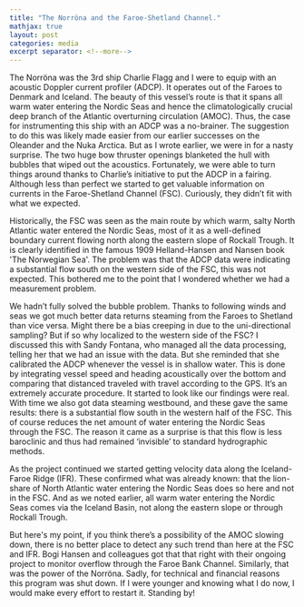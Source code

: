 ```yaml
---
title: "The Norröna and the Faroe-Shetland Channel."
mathjax: true
layout: post
categories: media
excerpt separator: <!--more-->
---
```


The Norröna was the 3rd ship Charlie Flagg and I were to equip with an acoustic Doppler current profiler (ADCP). It operates out of the Faroes to Denmark and Iceland. The beauty of this vessel’s route is that it spans all warm water entering the Nordic Seas and hence the climatologically crucial deep branch of the Atlantic overturning circulation (AMOC). Thus, the case for instrumenting this ship with an ADCP was a no-brainer. The suggestion to do this was likely made easier from our earlier successes on the Oleander and the Nuka Arctica. But as I wrote earlier, we were in for a nasty surprise. The two huge bow thruster openings blanketed the hull with bubbles that wiped out the acoustics. Fortunately, we were able to turn things around thanks to Charlie’s initiative to put the ADCP in a fairing. Although less than perfect we started to get valuable information on currents in the Faroe-Shetland Channel (FSC). Curiously, they didn’t fit with what we expected. 
<!--more-->

Historically, the FSC was seen as the main route by which warm, salty North Atlantic water entered the Nordic Seas, most of it as a well-defined boundary current flowing north along the eastern slope of Rockall Trough. It is clearly identified in the famous 1909 Helland-Hansen and Nansen book 'The Norwegian Sea'. The problem was that the ADCP data were indicating a substantial flow south on the western side of the FSC, this was not expected. This bothered me to the point that I wondered whether we had a measurement problem. 

We hadn’t fully solved the bubble problem. Thanks to following winds and seas we got much better data returns steaming from the Faroes to Shetland than vice versa. Might there be a bias creeping in due to the uni-directional sampling?  But if so why localized to the western side of the FSC? I discussed this with Sandy Fontana, who managed all the data processing, telling her that we had an issue with the data. But she reminded that she calibrated the ADCP whenever the vessel is in shallow water. This is done by integrating vessel speed and heading acoustically over the bottom and comparing that distanced traveled with travel according to the GPS. It’s an extremely accurate procedure. It started to look like our findings were real. With time we also got data steaming westbound, and these gave the same results: there is a substantial flow south in the western half of the FSC. This of course reduces the net amount of water entering the Nordic Seas through the FSC. The reason it came as a surprise is that this flow is less baroclinic and thus had remained ‘invisible’ to standard hydrographic methods. 

As the project continued we started getting velocity data along the Iceland-Faroe Ridge (IFR). These confirmed what was already known: that the lion-share of North Atlantic water entering the Nordic Seas does so here and not in the FSC. And as we noted earlier, all warm water entering the Nordic Seas comes via the Iceland Basin, not along the eastern slope or through Rockall Trough. 

But here's my point, if you think there’s a possibility of the AMOC slowing down, there is no better place to detect any such trend than here at the FSC and IFR. Bogi Hansen and colleagues got that that right with their ongoing project to monitor overflow through the Faroe Bank Channel. Similarly, that was the power of the Norröna. Sadly, for technical and financial reasons this program was shut down. If I were younger and knowing what I do now, I would make every effort to restart it. Standing by! 
